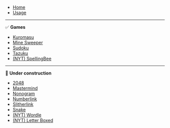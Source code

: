 -   [Home](./)
-   [Usage](./Usage)

---

✅ **Games**

-   [Kuromasu](./games/Kuromasu.md)
-   [Mine Sweeper](./games/MineSweeper.md)
-   [Sudoku](./games/Sudoku.md)
-   [Tazuku](./games/Tazuku.md)
-   [(NYT) SpellingBee](./games/SpellingBee.md)

---

🛑 **Under construction**

-   [2048](./games/2048.md)
-   [Mastermind](./games/Mastermind.md)
-   [Nonogram](./games/Nonogram.md)
-   [Numberlink](./games/Numberlink.md)
-   [Slitherlink](./games/Slitherlink.md)
-   [Snake](./games/Snake.md)
-   [(NYT) Wordle](./games/Wordle.md)
-   [(NYT) Letter Boxed](./games/LetterBoxed.md)
